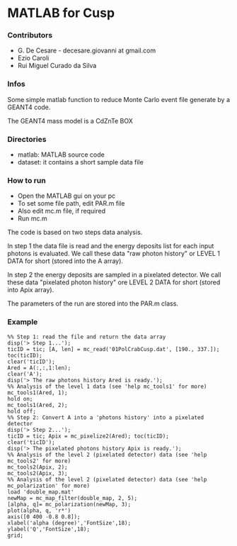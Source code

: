 # MATLAB for Cusp #

### Contributors ###

* G. De Cesare - decesare.giovanni  at gmail.com
* Ezio Caroli
* Rui Miguel Curado da Silva

### Infos ###

Some simple matlab function to reduce Monte Carlo event file generate by a GEANT4 code.

The GEANT4 mass model is a CdZnTe BOX

### Directories ###

* matlab: MATLAB source code
* dataset: it contains a short sample data file

### How to run ###

* Open the MATLAB gui on your pc
* To set some file path, edit PAR.m file
* Also edit mc.m file, if required
* Run mc.m

The code is based on two steps data analysis.

In step 1 the data file is read and the energy deposits list for each input photons is evaluated. We call these data "raw photon history"
or LEVEL 1 DATA for short (stored into the A array).

In step 2 the energy deposits are sampled in a pixelated detector. We call these data "pixelated photon history" ore LEVEL 2 DATA for
short (stored into Apix array).

The parameters of the run are stored into the PAR.m class.

### Example ###

```
%% Step 1: read the file and return the data array
disp('> Step 1...');
ticID = tic; [A, len] = mc_read('01PolCrabCusp.dat', [190., 337.]); toc(ticID);
clear('ticID');
Ared = A(:,:,1:len);
clear('A');
disp('> The raw photons history Ared is ready.');
%% Analysis of the level 1 data (see 'help mc_tools1' for more)
mc_tools1(Ared, 1);
hold on;
mc_tools1(Ared, 2);
hold off;
%% Step 2: Convert A into a 'photons history' into a pixelated detector
disp('> Step 2...');
ticID = tic; Apix = mc_pixelize2(Ared); toc(ticID);
clear('ticID');
disp('> The pixelated photons history Apix is ready.');
%% Analysis of the level 2 (pixelated detector) data (see 'help mc_tools2' for more)
mc_tools2(Apix, 2);
mc_tools2(Apix, 3);
%% Analysis of the level 2 (pixelated detector) data (see 'help mc_polarization' for more)
load 'double_map.mat'
newMap = mc_map_filter(double_map, 2, 5);
[alpha, q]= mc_polarization(newMap, 3);
plot(alpha, q, 'r*')
axis([0 400 -0.8 0.8]);
xlabel('alpha (degree)','FontSize',18);
ylabel('Q','FontSize',18);
grid;

```

